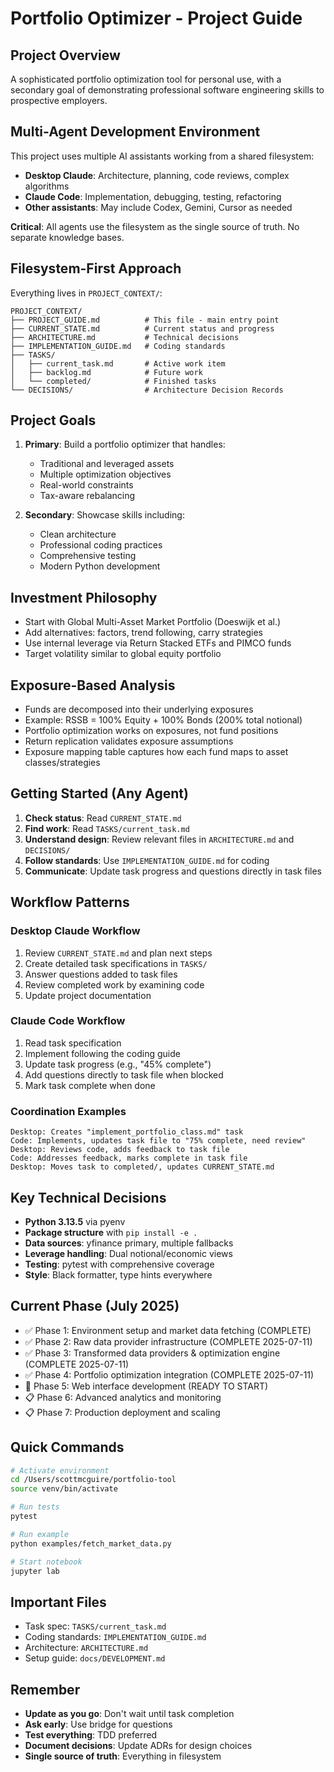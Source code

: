 # Portfolio Optimizer - Project Guide

## Project Overview
A sophisticated portfolio optimization tool for personal use, with a secondary goal of demonstrating professional software engineering skills to prospective employers.

## Multi-Agent Development Environment
This project uses multiple AI assistants working from a shared filesystem:
- **Desktop Claude**: Architecture, planning, code reviews, complex algorithms
- **Claude Code**: Implementation, debugging, testing, refactoring
- **Other assistants**: May include Codex, Gemini, Cursor as needed

**Critical**: All agents use the filesystem as the single source of truth. No separate knowledge bases.

## Filesystem-First Approach
Everything lives in `PROJECT_CONTEXT/`:
```
PROJECT_CONTEXT/
├── PROJECT_GUIDE.md          # This file - main entry point
├── CURRENT_STATE.md          # Current status and progress
├── ARCHITECTURE.md           # Technical decisions
├── IMPLEMENTATION_GUIDE.md   # Coding standards
├── TASKS/
│   ├── current_task.md       # Active work item
│   ├── backlog.md            # Future work
│   └── completed/            # Finished tasks
└── DECISIONS/                # Architecture Decision Records
```

## Project Goals
1. **Primary**: Build a portfolio optimizer that handles:
   - Traditional and leveraged assets
   - Multiple optimization objectives
   - Real-world constraints
   - Tax-aware rebalancing

2. **Secondary**: Showcase skills including:
   - Clean architecture
   - Professional coding practices
   - Comprehensive testing
   - Modern Python development

## Investment Philosophy
- Start with Global Multi-Asset Market Portfolio (Doeswijk et al.)
- Add alternatives: factors, trend following, carry strategies
- Use internal leverage via Return Stacked ETFs and PIMCO funds
- Target volatility similar to global equity portfolio

## Exposure-Based Analysis
- Funds are decomposed into their underlying exposures
- Example: RSSB = 100% Equity + 100% Bonds (200% total notional)
- Portfolio optimization works on exposures, not fund positions
- Return replication validates exposure assumptions
- Exposure mapping table captures how each fund maps to asset classes/strategies

## Getting Started (Any Agent)
1. **Check status**: Read `CURRENT_STATE.md`
2. **Find work**: Read `TASKS/current_task.md`
3. **Understand design**: Review relevant files in `ARCHITECTURE.md` and `DECISIONS/`
4. **Follow standards**: Use `IMPLEMENTATION_GUIDE.md` for coding
5. **Communicate**: Update task progress and questions directly in task files

## Workflow Patterns

### Desktop Claude Workflow
1. Review `CURRENT_STATE.md` and plan next steps
2. Create detailed task specifications in `TASKS/`
3. Answer questions added to task files
4. Review completed work by examining code
5. Update project documentation

### Claude Code Workflow
1. Read task specification
2. Implement following the coding guide
3. Update task progress (e.g., "45% complete")
4. Add questions directly to task file when blocked
5. Mark task complete when done

### Coordination Examples
```
Desktop: Creates "implement_portfolio_class.md" task
Code: Implements, updates task file to "75% complete, need review"
Desktop: Reviews code, adds feedback to task file
Code: Addresses feedback, marks complete in task file
Desktop: Moves task to completed/, updates CURRENT_STATE.md
```

## Key Technical Decisions
- **Python 3.13.5** via pyenv
- **Package structure** with `pip install -e .`
- **Data sources**: yfinance primary, multiple fallbacks
- **Leverage handling**: Dual notional/economic views
- **Testing**: pytest with comprehensive coverage
- **Style**: Black formatter, type hints everywhere

## Current Phase (July 2025)
- ✅ Phase 1: Environment setup and market data fetching (COMPLETE)
- ✅ Phase 2: Raw data provider infrastructure (COMPLETE 2025-07-11)
- ✅ Phase 3: Transformed data providers & optimization engine (COMPLETE 2025-07-11)
- ✅ Phase 4: Portfolio optimization integration (COMPLETE 2025-07-11)
- 🚀 Phase 5: Web interface development (READY TO START)
- 📋 Phase 6: Advanced analytics and monitoring
- 📋 Phase 7: Production deployment and scaling

## Quick Commands
```bash
# Activate environment
cd /Users/scottmcguire/portfolio-tool
source venv/bin/activate

# Run tests
pytest

# Run example
python examples/fetch_market_data.py

# Start notebook
jupyter lab
```

## Important Files
- Task spec: `TASKS/current_task.md`
- Coding standards: `IMPLEMENTATION_GUIDE.md`
- Architecture: `ARCHITECTURE.md`
- Setup guide: `docs/DEVELOPMENT.md`

## Remember
- **Update as you go**: Don't wait until task completion
- **Ask early**: Use bridge for questions
- **Test everything**: TDD preferred
- **Document decisions**: Update ADRs for design choices
- **Single source of truth**: Everything in filesystem
